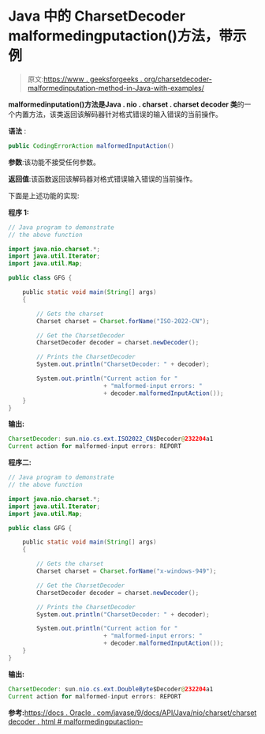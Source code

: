 # Java 中的 CharsetDecoder malformedingputaction()方法，带示例

> 原文:[https://www . geeksforgeeks . org/charsetdecoder-malformedinputation-method-in-Java-with-examples/](https://www.geeksforgeeks.org/charsetdecoder-malformedinputaction-method-in-java-with-examples/)

**malformedinputation()**方法是**Java . nio . charset . charset decoder 类**的一个内置方法，该类返回该解码器针对格式错误的输入错误的当前操作。

**语法** :

```java
public CodingErrorAction malformedInputAction()
```

**参数**:该功能不接受任何参数。

**返回值**:该函数返回该解码器对格式错误输入错误的当前操作。

下面是上述功能的实现:

**程序 1:**

```java
// Java program to demonstrate
// the above function

import java.nio.charset.*;
import java.util.Iterator;
import java.util.Map;

public class GFG {

    public static void main(String[] args)
    {

        // Gets the charset
        Charset charset = Charset.forName("ISO-2022-CN");

        // Get the CharsetDecoder
        CharsetDecoder decoder = charset.newDecoder();

        // Prints the CharsetDecoder
        System.out.println("CharsetDecoder: " + decoder);

        System.out.println("Current action for "
                           + "malformed-input errors: "
                           + decoder.malformedInputAction());
    }
}
```

**输出:**

```java
CharsetDecoder: sun.nio.cs.ext.ISO2022_CN$Decoder@232204a1
Current action for malformed-input errors: REPORT

```

**程序二:**

```java
// Java program to demonstrate
// the above function

import java.nio.charset.*;
import java.util.Iterator;
import java.util.Map;

public class GFG {

    public static void main(String[] args)
    {

        // Gets the charset
        Charset charset = Charset.forName("x-windows-949");

        // Get the CharsetDecoder
        CharsetDecoder decoder = charset.newDecoder();

        // Prints the CharsetDecoder
        System.out.println("CharsetDecoder: " + decoder);

        System.out.println("Current action for "
                           + "malformed-input errors: "
                           + decoder.malformedInputAction());
    }
}
```

**输出:**

```java
CharsetDecoder: sun.nio.cs.ext.DoubleByte$Decoder@232204a1
Current action for malformed-input errors: REPORT

```

**参考:**[https://docs . Oracle . com/javase/9/docs/API/Java/nio/charset/charset decoder . html # malformedingputaction–](https://docs.oracle.com/javase/9/docs/api/java/nio/charset/CharsetDecoder.html#malformedInputAction--)